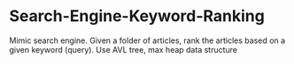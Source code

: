 # Search-Engine-Keyword-Ranking
Mimic search engine. Given a folder of articles, rank the articles based on a given keyword (query).
Use AVL tree, max heap data structure
